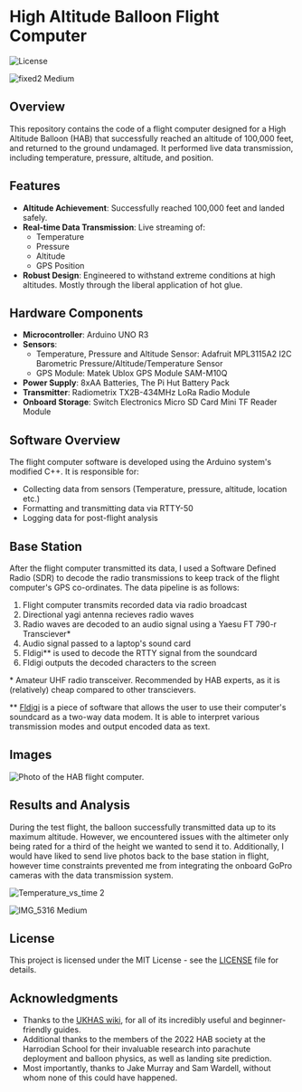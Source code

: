 # High Altitude Balloon Flight Computer
![License](https://img.shields.io/badge/license-MIT-brightgreen)

![fixed2 Medium](https://github.com/user-attachments/assets/e6891c12-59c6-4485-ae5b-b37eb12b2812)

## Overview

This repository contains the code of a flight computer designed for a High Altitude Balloon (HAB) that successfully reached an altitude of 100,000 feet, and returned to the ground undamaged. It performed live data transmission, including temperature, pressure, altitude, and position.

## Features

- **Altitude Achievement**: Successfully reached 100,000 feet and landed safely.
- **Real-time Data Transmission**: Live streaming of:
  - Temperature
  - Pressure
  - Altitude
  - GPS Position
- **Robust Design**: Engineered to withstand extreme conditions at high altitudes. Mostly through the liberal application of hot glue.

## Hardware Components

- **Microcontroller**: Arduino UNO R3
- **Sensors**:
  - Temperature, Pressure and Altitude Sensor: Adafruit MPL3115A2 I2C Barometric Pressure/Altitude/Temperature Sensor
  - GPS Module: Matek Ublox GPS Module SAM-M10Q
- **Power Supply**: 8xAA Batteries, The Pi Hut Battery Pack
- **Transmitter**: Radiometrix TX2B-434MHz LoRa Radio Module
- **Onboard Storage**: Switch Electronics Micro SD Card Mini TF Reader Module  

## Software Overview

The flight computer software is developed using the Arduino system's modified C++. It is responsible for:

- Collecting data from sensors (Temperature, pressure, altitude, location etc.)
- Formatting and transmitting data via RTTY-50
- Logging data for post-flight analysis

## Base Station

After the flight computer transmitted its data, I used a Software Defined Radio (SDR) to decode the radio transmissions to keep track of the flight computer's GPS co-ordinates. The data pipeline is as follows:

1. Flight computer transmits recorded data via radio broadcast
2. Directional yagi antenna recieves radio waves
3. Radio waves are decoded to an audio signal using a Yaesu FT 790-r Transciever*
4. Audio signal passed to a laptop's sound card
5. Fldigi** is used to decode the RTTY signal from the soundcard
6. Fldigi outputs the decoded characters to the screen

\*   Amateur UHF radio transceiver. Recommended by HAB experts, as it is (relatively) cheap compared to other transcievers.

**  [Fldigi](http://www.w1hkj.com/index.html) is a piece of software that allows the user to use their computer's soundcard as a two-way data modem. It is able to interpret various transmission      modes and output encoded data as text. 

## Images

![Photo of the HAB flight computer.](https://github.com/user-attachments/assets/d7ea2f38-bf88-4604-abfc-0bb3990452b6)

## Results and Analysis

During the test flight, the balloon successfully transmitted data up to its maximum altitude. However, we encountered issues with the altimeter only being rated for a third of the height we wanted to send it to. Additionally, I would have liked to send live photos back to the base station in flight, however time constraints prevented me from integrating the onboard GoPro cameras with the data transmission system.

![Temperature_vs_time 2](https://github.com/user-attachments/assets/48b11b56-198f-4f09-a0da-d1204faeca54)

![IMG_5316 Medium](https://github.com/user-attachments/assets/feabf078-fc2d-43f2-81a8-ead93fe424a5)

## License

This project is licensed under the MIT License - see the [LICENSE](LICENSE) file for details.

## Acknowledgments

- Thanks to the [UKHAS wiki](https://ukhas.org.uk/doku.php?id=start), for all of its incredibly useful and beginner-friendly guides.
- Additional thanks to the members of the 2022 HAB society at the Harrodian School for their invaluable research into parachute deployment and balloon physics, as well as landing site prediction.
- Most importantly, thanks to Jake Murray and Sam Wardell, without whom none of this could have happened.


